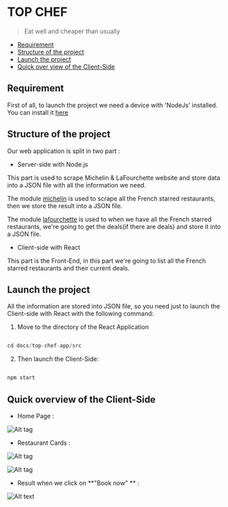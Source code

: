 # TOP CHEF

> Eat well and cheaper than usually

<!-- START doctoc generated TOC please keep comment here to allow auto update -->
<!-- DON'T EDIT THIS SECTION, INSTEAD RE-RUN doctoc TO UPDATE -->

- [Requirement](#requirement)
- [Structure of the project](#structure-of-the-project)
- [Launch the project](#lauch-the-project)
- [Quick over view of the Client-Side](#quick-overview-of-the-client-side)


<!-- END doctoc generated TOC please keep comment here to allow auto update -->

## Requirement

First of all, to launch the project we need a device with 'NodeJs' installed. You can install it [here](https://nodejs.org/en/)

## Structure of the project

Our web application is split in two part :

* Server-side with Node.js

 This part is used to scrape Michelin & LaFourchette website and store data into a JSON file with all the information we need.

 The module [michelin](https://github.com/Rabz-9/top-chef/tree/master/modules/michelin) is used to scrape all the French starred restaurants, then we store the result into a JSON file.

 The module [lafourchette](https://github.com/Rabz-9/top-chef/tree/master/modules/lafourchette) is used to when we have all the French starred restaurants, we're going to get the deals(if there are deals) and store it into a JSON file.

 * Client-side with React

 This part is the Front-End, in this part we're going to list all the French starred restaurants and their current deals.


 ## Launch the project

All the information are stored into JSON file, so you need just to launch the Client-side with React with the following command:  

1. Move to the directory of the React Application
```js

cd docs/top-chef-app/src

```

2. Then launch the Client-Side:
```js

npm start

```

## Quick overview of the Client-Side

* Home Page :

![Alt tag](https://github.com/Rabz-9/top-chef/tree/master/img/screen1.png?raw=true )

* Restaurant Cards :

![Alt tag](https://github.com/Rabz-9/top-chef/tree/master/img/screen2.png?raw=true)

![Alt tag](https://github.com/Rabz-9/top-chef/tree/master/img/screen3.png?raw=true)

* Result when we click on **"Book now" ** :

![Alt text](https://github.com/Rabz-9/top-chef/tree/master/img/screen4.png?raw=true)
